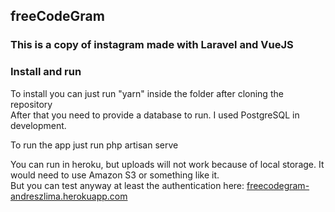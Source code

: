 ## freeCodeGram

### This is a copy of instagram made with Laravel and VueJS

### Install and run

To install you can just run "yarn" inside the folder after cloning the repository<br>
After that you need to provide a database to run. I used PostgreSQL in development.

To run the app just run php artisan serve

You can run in heroku, but uploads will not work because of local storage. It would need to use Amazon S3 or something like it.<br>
But you can test anyway at least the authentication here: [freecodegram-andreszlima.herokuapp.com](freecodegram-andreszlima.herokuapp.com)
